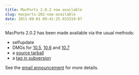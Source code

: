 ```yaml
---
title: MacPorts 2.0.2 now available
slug: macports-202-now-available
date: 2011-09-01 09:41:25.933319-07
---
```


MacPorts 2.0.2 has been made available via the usual methods:

* selfupdate
* DMGs for [10.5](https://distfiles.macports.org/MacPorts/MacPorts-2.0.2-10.5-Leopard.dmg "10.5 DMG"), [10.6](https://distfiles.macports.org/MacPorts/MacPorts-2.0.2-10.6-SnowLeopard.dmg "10.6 DMG") and [10.7](https://distfiles.macports.org/MacPorts/MacPorts-2.0.2-10.7-Lion.dmg "10.7 DMG")
* a [source tarball](https://www.macports.org/install.php#source)
* a [tag in subversion](https://svn.macports.org/repository/macports/tags/release_2_0_2)

See the [email announcement](https://lists.macosforge.org/pipermail/macports-announce/2011-September/000018.html) for more details.
